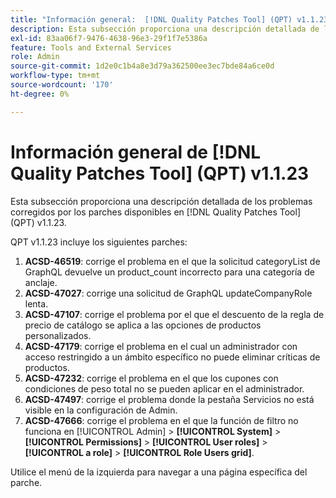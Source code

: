 ```yaml
---
title: "Información general:  [!DNL Quality Patches Tool] (QPT) v1.1.23"
description: Esta subsección proporciona una descripción detallada de los problemas corregidos por los parches disponibles en  [!DNL Quality Patches Tool] (QPT) v1.1.23.
exl-id: 83aa06f7-9476-4638-96e3-29f1f7e5386a
feature: Tools and External Services
role: Admin
source-git-commit: 1d2e0c1b4a8e3d79a362500ee3ec7bde84a6ce0d
workflow-type: tm+mt
source-wordcount: '170'
ht-degree: 0%

---
```


# Información general de [!DNL Quality Patches Tool] (QPT) v1.1.23

Esta subsección proporciona una descripción detallada de los problemas corregidos por los parches disponibles en [!DNL Quality Patches Tool] (QPT) v1.1.23.

QPT v1.1.23 incluye los siguientes parches:

1. **ACSD-46519**: corrige el problema en el que la solicitud categoryList de GraphQL devuelve un product_count incorrecto para una categoría de anclaje.
1. **ACSD-47027**: corrige una solicitud de GraphQL updateCompanyRole lenta.
1. **ACSD-47107**: corrige el problema por el que el descuento de la regla de precio de catálogo se aplica a las opciones de productos personalizados.
1. **ACSD-47179**: corrige el problema en el cual un administrador con acceso restringido a un ámbito específico no puede eliminar críticas de productos.
1. **ACSD-47232**: corrige el problema en el que los cupones con condiciones de peso total no se pueden aplicar en el administrador.
1. **ACSD-47497**: corrige el problema donde la pestaña Servicios no está visible en la configuración de Admin.
1. **ACSD-47666**: corrige el problema en el que la función de filtro no funciona en [!UICONTROL Admin] > **[!UICONTROL System]** > **[!UICONTROL Permissions]** > **[!UICONTROL User roles]** > **[!UICONTROL a role]** > **[!UICONTROL Role Users grid]**.

Utilice el menú de la izquierda para navegar a una página específica del parche.

